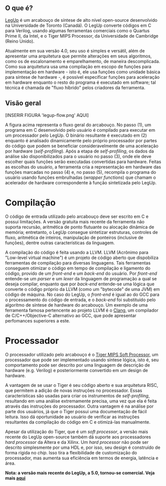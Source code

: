 ## O que é?

[LegUp](http://legup.eecg.utoronto.ca/) é um arcabouço de síntese de alto nível open-source desenvolvido na Universidade de Toronto (Canadá). O LegUp converte códigos em C para Verilog, usando algumas ferramentas comerciais como o Quartus Prime II, da Intel, e o Tiger MIPS Processor, da Universidade de Cambridge (Reino Unido). 

Atualmente em sua versão 4.0, seu uso é simples e versátil, além de apresentar uma arquitetura que permite alterações em seus algoritmos, como os de escalonamento e emparelhamento, de maneira descomplicada. Como sua arquitetura usa uma compilação em escopo de funções para implementação em hardware - isto é, ele usa funções como unidade básica para síntese de hardware -, é possível especificar funções para aceleração em hardware enquanto o resto do programa é executado em software; tal técnica é chamada de "fluxo híbrido" pelos criadores da ferramenta.

## Visão geral

[INSERIR FIGURA 'legup-flow.png' AQUI]

A figura acima representa o fluxo geral do arcabouço. No passo (1), um programa em C desenvolvido pelo usuário é compilado para executar em um processador pelo LegUp. O binário resultante é executado em (2) enquanto é analisado dinamicamente pelo próprio processador por partes do código que podem se beneficiar consideravelmente de uma aceleração por hardware (*self-profiling*). Após a etapa de *self-profiling*, os dados da análise são disponibilizados para o usuário no passo (3), onde ele deve escolher quais funções serão executadas convertidas para hardware. Feitas as escolhas do usuário, a ferramenta cria a representação em hardware das funções marcadas no passo (4) e, no passo (5), recompila o programa do usuário usando funções embrulhadas (*wrapper functions*) que chamam o acelerador de hardware correspondente à função sintetizada pelo LegUp.

# Compilação

O código de entrada utilizado pelo arcabouço deve ser escrito em C e possui limitações. A versão gratuita mais recente da ferramenta não suporta recursão, aritmética de ponto flutuante ou alocação dinâmica de memória; entretanto, o LegUp consegue sintetizar estruturas, controles de fluxo, aritmética de inteiros, manipulação de ponteiros (inclusive de funções), dentre outras características da linguagem.

A compilação do código é feita usando a LLVM. LLVM (Acrônimo para "Low-level virtual machine") é um projeto de código aberto que dispobiliza ferramentas de compilação para diversas linguagens. Tais ferramentas conseguem otimizar o código em tempo de compilação e ligamento do código, provido de um *front-end* e um *back-end* do usuário. Por *front-end* entende-se um *parser* e um *lexer* da linguagem de programação a qual se deseja compilar, enquanto que por *back-end* entende-se uma lógica que converte o código próprio da LLVM (como um "bytecode" de uma JVM) em código de máquina. No caso do LegUp, o *front-end* é igual ao do GCC para o processamento do código de entrada, e o *back-end* foi substituído pelo algoritmo de síntese de hardware do arcabouço. Um exemplo de uma ferramenta famosa pertencente ao projeto LLVM é o [Clang](http://clang.llvm.org/), um compilador de C/C++/Objective-C alternativo ao GCC, que pode apresentar perfomances superiores a este.

# Processador

O processador utilizado pelo arcabouço é o [Tiger MIPS Soft Processor](https://www.cl.cam.ac.uk/teaching/0910/ECAD+Arch/mips.html), um processador que pode ser implementado usando síntese lógica, isto é, seu comportamento pode ser descrito por uma linguagem de descrição de hardware (e.g. Verilog) e posteriormente convertido em um design de hardware. 

A vantagem de se usar o Tiger é seu código aberto e sua arquitetura RISC, que permitem a adição de novas instruções no processador. Essas características são usadas para criar os instrumentos de *self-profiling*, resultando em uma análise extremamente precisa, uma vez que ela é feita através das instruções do processador. Outra vantagem é na análise por parte dos usuários, já que o Tiger possui uma documentação de fácil leitura. Isso dá oportunidade ao usuário de verificar as instruções resultantes da compilação do código em C e otimizá-las manualmente.

Apesar da utilização do Tiger, que é um *soft processor*, a versão mais recente do LegUp open-source também dá suporte aos processadores *hard processor* da Altera e da Xilinx. Um *hard processor* não pode ser descrito simplesmente por uma HDL e, por isso, seu design é construído de forma rígida no *chip*. Isso tira a flexibilidade de customização do processador, mas aumenta sua eficiência em termos de energia, latência e área.

**Nota: a versão mais recente do LegUp, a 5.0, tornou-se comercial. Veja mais [aqui](https://www.legupcomputing.com/main/about#about)**
